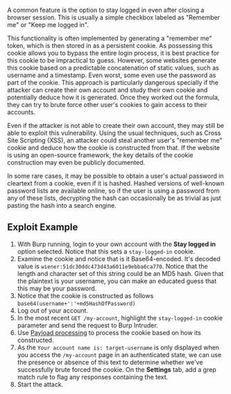 A common feature is the option to stay logged in even after closing a browser session. This is usually a simple checkbox labeled as "Remember me" or "Keep me logged in".

This functionality is often implemented by generating a "remember me" token, which is then stored in as a persistent cookie. As possessing this cookie allows you to bypass the entire login process, it is best practice for this cookie to be impractical to guess. However, some websites generate this cookie based on a predictable concatenation of static values, such as username and a timestamp. Even worst, some even use the password as part of the cookie. This approach is particularly dangerous specially if the attacker can create their own account and study their own cookie and potentially deduce how it is generated. Once they worked out the formula, they can try to brute force other user's cookies to gain access to their accounts.

Even if the attacker is not able to create their own account, they may still be able to exploit this vulnerability. Using the usual techniques, such as Cross Site Scripting (XSS), an attacker could steal another user's "remember me" cookie and deduce how the cookie is constructed from that. If the website is using an open-source framework, the key details of the cookie construction may even be publicly documented.

In some rare cases, it may be possible to obtain a user's actual password in cleartext from a cookie, even if it is hashed. Hashed versions of well-known password lists are available online, so if the user is using a password from any of these lists, decrypting the hash can occasionally be as trivial as just pasting the hash into a search engine.
## Exploit Example
1. With Burp running, login to your own account with the **Stay logged in** option selected. Notice that this sets a `stay-logged-in` cookie.
2. Examine the cookie and notice that is it Base64-encoded. It's decoded value is `wiener:51dc30ddc473d43a6011e9ebba6ca770`. Notice that the length and character set of this string could be an MD5 hash. Given that the plaintext is your username, you can make an educated guess that this may be your password.
3. Notice that the cookie is constructed as follows `base64(username+':'+md5HashOfPassword)`
4. Log out of your account.
5. In the most recent `GET /my-account`, highlight the `stay-logged-in` cookie parameter and send the request to Burp Intruder.
6. Use [Payload processing](obsidian://open?vault=security-notes&file=Offensive%20Security%2FWeb%20Application%20Security%2FBurp%20Suite%20Tips%20%26%20Tricks%2FBurp%20Intruder%20Payload%20Processing) to process the cookie based on how its constructed.
7. As the `Your account name is: target-username` is only displayed when you access the `/my-account` page in an authenticated state, we can use the presence or absence of this text to determine whether we've successfully brute forced the cookie. On the **Settings** tab, add a grep match rule to flag any responses containing the text.
8. Start the attack.